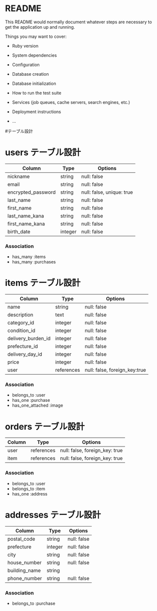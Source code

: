 # README

This README would normally document whatever steps are necessary to get the
application up and running.

Things you may want to cover:

* Ruby version

* System dependencies

* Configuration

* Database creation

* Database initialization

* How to run the test suite

* Services (job queues, cache servers, search engines, etc.)

* Deployment instructions

* ...

#テーブル設計

# users テーブル設計

| Column             | Type    | Options                   |
| ------------------ | ------- | ------------------------- |
| nickname           | string  | null: false               |
| email              | string  | null: false               |
| encrypted_password | string  | null: false, unique: true |
| last_name          | string  | null: false               |
| first_name         | string  | null: false               |
| last_name_kana     | string  | null: false               |
| first_name_kana    | string  | null: false               |
| birth_date         | integer | null: false               |

### Association

- has_many :items
- has_many :purchases


# items テーブル設計

| Column             | Type       | Options                       |
| ------------------ | ---------- | ----------------------------- |
| name               | string     | null: false                   |
| description        | text       | null: false                   |
| category_id        | integer    | null: false                   |
| condition_id       | integer    | null: false                   |
| delivery_burden_id | integer    | null: false                   |
| prefecture_id      | integer    | null: false                   |
| delivery_day_id    | integer    | null: false                   |
| price              | integer    | null: false                   |
| user               | references | null: false, foreign_key:true |

### Association

- belongs_to :user
- has_one :purchase
- has_one_attached :image

# orders テーブル設計

| Column | Type       | Options                        |
| ------ | ---------- | ------------------------------ |
| user   | references | null: false, foreign_key: true |
| item   | references | null: false, foreign_key: true |

### Association

- belongs_to :user
- belongs_to :item
- has_one :address

# addresses テーブル設計

| Column        | Type    | Options     |
| ------------- | ------- | ----------- |
| postal_code   | string  | null: false |
| prefecture    | integer | null: false |
| city          | string  | null: false |
| house_number  | string  | null: false |
| building_name | string  |             |
| phone_number  | string  | null: false |

### Association

- belongs_to :purchase